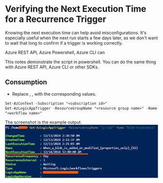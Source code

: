 # Verifying the Next Execution Time for a Recurrence Trigger

Knowing the next execution time can help avoid misconfigurations. It's especially useful when the next run starts a few days later, as we don't want to wait that long to confirm if a trigger is working correctly. 

Azure REST API, Azure Powershell, Azure CLI can 

This notes demonstrate the script in powershell. You can do the same thing with Azure REST API, Azure CLI or other SDKs.

## Consumption

- Replace <subscription id>, <resource group name>, <workflow name> with the corresponding values.

```pwsh
Set-AzConText -Subscription "<subscription id>"
Get-AzLogicAppTrigger -ResourceGroupName "<resource group name>" -Name "<workflow name>"
```

The screenshot is the example output.  
![consumption](./consumption.png)
